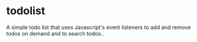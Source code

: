 # todolist
A simple todo list that uses Javascript's event listeners to add and remove todos on demand and to search todos.. 

